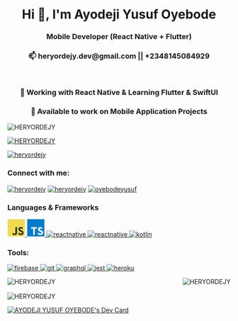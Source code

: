 <h1 align="center">Hi 👋, I'm Ayodeji Yusuf Oyebode</h1>
<h3 align="center">Mobile Developer (React Native + Flutter)</h3>
<h3 align="center">📫 heryordejy.dev@gmail.com || +2348145084929</h3>
<br>
<h3 align="center">🌱 Working with React Native & Learning Flutter & SwiftUI </h3>
<h3 align="center">💞️ Available to work on Mobile Application Projects</h3>

<p align="left"> <img src="https://komarev.com/ghpvc/?username=HERYORDEJY&label=Profile%20views&color=0e75b6&style=flat" alt="HERYORDEJY" /> </p>

<p align="left"> <a href="https://github.com/ryo-ma/github-profile-trophy"><img src="https://github-profile-trophy.vercel.app/?username=HERYORDEJY" alt="HERYORDEJY" /></a> </p>

<p align="left"> <a href="https://twitter.com/heryordejy" target="blank"><img src="https://img.shields.io/twitter/follow/heryordejy?logo=twitter&style=for-the-badge" alt="heryordejy" /></a> </p>
<h3 align="left"><b>Connect with me:</b></h3>
<p align="left">
<a href="https://dev.to/heryordejy" target="blank"><img align="center" src="https://cdn.jsdelivr.net/npm/simple-icons@3.0.1/icons/dev-dot-to.svg" alt="heryordejy" height="30" width="40" /></a>
<a href="https://twitter.com/heryordejy" target="blank"><img align="center" src="https://raw.githubusercontent.com/rahuldkjain/github-profile-readme-generator/master/src/images/icons/Social/twitter.svg" alt="heryordejy" height="30" width="40" /></a>
<a href="https://linkedin.com/in/oyebodeyusuf" target="blank"><img align="center" src="https://raw.githubusercontent.com/rahuldkjain/github-profile-readme-generator/master/src/images/icons/Social/linked-in-alt.svg" alt="oyebodeyusuf" height="30" width="40" /></a>
</p>

<h3 align="left"><b>Languages & Frameworks</b></h3>
<p align="left">
    <a href="https://developer.mozilla.org/en-US/docs/Web/JavaScript" target="_blank"> <img src="https://raw.githubusercontent.com/devicons/devicon/master/icons/javascript/javascript-original.svg" alt="javascript" width="40" height="40"/> </a> 
    <a href="https://www.typescriptlang.org/" target="_blank"> <img src="https://raw.githubusercontent.com/devicons/devicon/master/icons/typescript/typescript-original.svg" alt="typescript" width="40" height="40"/> </a>
    <a href="https://dart.dev/" target="_blank"> <img src="https://upload.wikimedia.org/wikipedia/commons/c/c6/Dart_logo.png" alt="reactnative" width="40" height="40"/> </a>
    <a href="https://reactnative.dev/" target="_blank"> <img src="https://reactnative.dev/img/header_logo.svg" alt="reactnative" width="40" height="40"/> </a>
    <a href="https://kotlinlang.org" target="_blank"> <img src="https://storage.googleapis.com/cms-storage-bucket/0dbfcc7a59cd1cf16282.png" alt="kotlin" width="40" height="40"/> </a>
</p>

<h3 align="left"><b>Tools:</b></h3>
<p align="left">
    <a href="https://firebase.google.com/" target="_blank"> <img src="https://www.vectorlogo.zone/logos/firebase/firebase-icon.svg" alt="firebase" width="40" height="40"/> </a> 
    <a href="https://git-scm.com/" target="_blank"> <img src="https://www.vectorlogo.zone/logos/git-scm/git-scm-icon.svg" alt="git" width="40" height="40"/> </a> 
    <a href="https://graphql.org" target="_blank"> <img src="https://www.vectorlogo.zone/logos/graphql/graphql-icon.svg" alt="graphql" width="40" height="40"/> </a> 
    <a href="https://jestjs.io" target="_blank"> <img src="https://www.vectorlogo.zone/logos/jestjsio/jestjsio-icon.svg" alt="jest" width="40" height="40"/> </a> 
    <a href="https://heroku.com" target="_blank"> <img src="https://www.vectorlogo.zone/logos/heroku/heroku-icon.svg" alt="heroku" width="40" height="40"/> </a>
</p>



<p><img align="left" src="https://github-readme-stats.vercel.app/api/top-langs?username=HERYORDEJY&show_icons=true&locale=en&layout=compact" alt="HERYORDEJY" /></p>

<p>&nbsp;<img align="right" src="https://github-readme-stats.vercel.app/api?username=HERYORDEJY&show_icons=true&locale=en" alt="HERYORDEJY" /></p>

<p><img align="center" src="https://github-readme-streak-stats.herokuapp.com/?user=HERYORDEJY&" alt="HERYORDEJY" /></p>
<a href="https://app.daily.dev/HERYORDEJY"><img src="https://api.daily.dev/devcards/10be147aa90247e898be01b20350b51f.png?r=ofx" width="400" alt="AYODEJI YUSUF OYEBODE's Dev Card"/></a>
